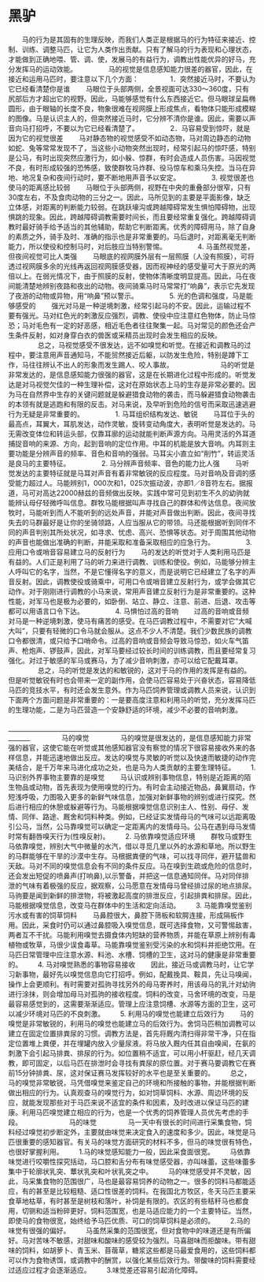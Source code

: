 # 黑驴

　　马的行为是其固有的生理反映，而我们人类正是根据马的行为特征来接近、控制、训练、调整马匹，让它为人类作出贡献。只有了解马的行为表现和心理状态，才能做到正确地喂、管、调、使，发展马的有益行为，调教出性能优异的好马，充分发挥马的运动效能。 
　　 
　　马的视觉是信息感知能力很差的器官，因此，在接近和运用马匹时，要注意以下几个方面： 
　　 
　　1．突然接近马时，不要认为它已经看清楚你是谁 
　　马眼位于头部两侧，全景视面可达330～360度，只有尻部后方才超出它的视野。因此，马能够感觉有什么东西接近它。但马眼球呈扁椭圆形，由于眼轴的长度不良，物象很难在视网膜上形成焦点，看物体只能形成模糊的图像。马是认识主人的，但突然接近马时，它分辨不清你是谁。因此，需要以声音向马打招呼，不要以为它已经看清楚了。 
　　 
　　2．马容易受到惊吓，就是因为它的视觉很差 
　　马对静态物的视觉感受不如动态物，马对周边静态的动物如蛇、兔等常常发现不了，当这些小动物突然出现时，经常引起马的惊吓感，特别是公马，有时出现突然应激行为，如小躲、惊群，有时会造成人员伤害。马因视觉不良，有时形成较强的恐怖感，致使群牧马炸群、役马惊车和乘马失控。当马在异地、地况复杂和夜间行动时，要不断地用声音予以安定。 
　　 
　　3. 视觉很差也使马的距离感比较弱 
　　马眼位于头部两侧，视野在中央的重叠部分很窄，只有30度左右，不及食肉动物的三分之一。因此，马所见到的主要是平面影像，缺乏立体感，对距离的判断能力较弱。在跳跃壕沟或跨越障碍常发生惧怕障碍物，出现惧跳的现象。因此，跨越障碍调教需要时间长，而且要经常重复强化。跨越障碍调教时最好骑手给予适当的其他辅助，帮助它判断距离。优秀的障碍用马，除了自身的素质之外，骑手及时、准确的指示也是非常重要的。马后退时，对距离毫无判断能力，所以使役和控制马时，对后肢应当特别警惕。 
　　 
　　4. 马虽然视觉差，但夜间视觉可比人类强 
　　马眼底的视网膜外层有一层照膜（人没有照膜），可将透过视网膜多余的光线再返回视网膜感受器，因而视神经的感受量可大于原光的两倍以上。在弱光情况下，由于照膜的反射，使物体清晰度明显提高。因此，马在夜间能清楚地辨别夜路和夜出的动物。夜间骑乘马时马常常打“响鼻”，表示它先发现了夜游的动物或异物，用“响鼻”预以警示。 
　　 
　　5. 光的色调和强度，马是能够感受的 
　　强光对马是一种逆境刺激，经常引起马的不安。因此，运输过程不要有强光。马对红色光的刺激反应强烈，调教、使役中应注意红色物体，防止马惊恐；马对毛色有一定的好恶感，相近毛色者往往聚集一起。马对常见的颜色还会产生条件反射，如对身穿白衣的兽医或采精员出现时会发生相应的反映。 
　　 
　　总之，马视觉感受不很发达，远不如嗅觉和听觉。在接近和调教马的过程中，要注意用声音通知马，不能贸然接近后躯，以防发生危险，特别是蹲下工作，马往往辨认不出人的形象而发生踢人、咬人事故。 
　　 
　　 
　　马的听觉是非常发达的，是信息感知能力很强的器官，这是在长期进化过程中形成的。听觉发达是对马视觉欠佳的一种生理补偿，这对在原始状态上马的生存是非常必要的。因为马在自然界中生存的关键问题就是躲避猎食动物的袭击，而马躲避猎食动物袭击的本领有就是逃跑和有限的反击。对马来说，及早听到危险的信号而采取迅速逃避行为无疑是非常重要的。 
　　 
　　1. 马耳组织结构发达、敏锐 
　　马耳位于头的最高点，耳翼大，耳肌发达，动作灵敏，旋转变动角度大，表明听觉是发达的。马无需改变体位和转运头部，仅靠耳廓的运动就能判断声源方向。马用灵活的外耳道捕捉音响的来源、方向，起到音响的定位作用。中耳的机能是放大音响。内耳则主要功能是分辨声音的频率、音色和音响的强弱。马耳尖小直立如“削竹”，转运灵活是良马的主要特征。 
　　 
　　2. 马分辨声音频率、音色的能力比人强 
　　马听觉发达的主要特征就是马耳对声音有着非常敏锐的反应程度。马对音响及音调的感受能力超过人。马能辨别1，000次和1，025次振动波，亦即1／8音符左右。据报道，马可对高达22000赫兹的音频做出反映。实践中常可见到初生不久的幼驹就能辨认母仔轻微呼叫信息。群牧马能根据叫声寻找自己的群体和传达信息。夜间放牧时，马能听到而人不能听到的远处声音，并能对声音做出判断。因此，夜间寻找失去的马群最好是让你的坐骑领路，人应当服从它的带领。马还能根据听到同伴不同的声音判别其所处状况，如寻求、忧虑、高兴、恐惧等状态。对于周围其他动物的声音也能做出准确的判断，并能采取和准备采取相应的应急行为。 
　　 
　　3. 应用口令或哨音容易建立马的反射行为 
　　马的发达的听觉对于人类利用马匹是有益的。人们正是利用了马的听力来进行调教、训练和使役。例如，马能够分辨主人呼叫它的名字，当然，不是它懂得名字的意义，而是说明它已经建立了名字的声音反射。因此，调教使役或骑乘中，可用口令或哨音建立反射行为，或学会做其它动作。对于刚刚进行调教的小马来说，常用声音建立反射行为是非常重要的。这种性能，对军马也是极为必要的，如卧倒、站立、静立、注意、前进、后退、攻击等都可以用语言口令下达。 
　　 
　　4. 马惧怕过高的音响 
　　过高的音响或音频对马是一种逆境刺激，使马有痛苦的感受。在马匹调教过程中，不需要对它“大喊大叫”，只要有轻微的口令马就会服从。这点不少人不清楚。我们少数民族的调教口令都很清，或只给予口哨命令。过高的音响或音频会导致马惊恐，如火车气笛声、枪炮声、锣鼓声，因此，对军马要经过较长时间的训练调教，而且要经常复习强化。对过于敏感的军马或赛马，为了减少音响刺激，亦可以给它配戴耳罩。 
　　 
　　总之，马的听觉是发达的和敏锐的，这对于马的作用的发挥是有益的。但是听觉敏锐有时也会带来一定的副作用，会使马匹容易处于兴奋状态，容易降低马匹的竞技水平，有时还会发生意外。作为马匹饲养管理或调教人员来说，认识到下面两个方面问题是非常重要的：一是要高度注意和利用马的听觉，充分发挥马匹的生理功能，二是为马匹营造一个安静舒适的环境，减少不必要的音响刺激。 
　　_____________________________________________________________________________________ 
　　 
　　马的嗅觉 
　　 
　　马的嗅觉是很发达的，是信息感知能力非常强的器官，这使它能在听觉或其他感知器官没有察觉的情况下很容易接收外来的各样信息，并能迅速地做出反应。发达的嗅觉与灵敏的听觉以及快速而敏捷的动作完美结合，是千万年来马进化成功之处，也是马为人类贡献的主要生理特征。 
　　1. 马识别外界事物主要靠的是嗅觉 
　　马认识或辨别事物信息，特别是近距离的陌生物品或动物，首先表现为使用嗅觉的行为。有时会主动接近物品，鼻翼扇动，作短浅呼吸，力图吸入更多的新鲜气味信息，加强对新鲜事物的辨别或进行探究。然后进行相应的休憩或躲避等行为。马能根据嗅觉信息识别主人、性别、母仔、发情、同伴、路途、厩舍和饲料种类。例如，已经证实发情母马的气味可以远距离吸引公马，当然，公马靠嗅觉可以确定一定距离内的发情母马。公马在遇到母马发情时常有翻唇嗅天行为(性嗅反射)。 
　　2. 马依靠嗅觉适应环境 
　　群牧马或野生马依靠嗅觉，辨别大气中微量的水汽，借以寻觅几里以外的水源和草地。所以野生的马群能够在干旱的沙漠中生存。马根据粪便的气味，可以找寻同伴，避开猛兽和天敌。马对不同的嗅觉信息会有不同的条件反应。马在嗅到生疏或危险的信息时，还会发出短促的喷鼻声(打响鼻),以示警备，并把这一信息通知同伴。马对同伴排泄的气味有着极强的反应，据观察，公马愿意在发情母马曾经排过尿的地点排尿。马驹要是闻到新鲜的排泄物，将被激起高度的排泄反应，引起排粪和排尿。因此，马能根据嗅觉信息，改变马在群体中的生活和定向活动。 
　　3. 马能靠嗅觉鉴别污水或有害的饲草饲料 
　　马鼻腔很大，鼻腔下筛板和软腭连接，形成隔板作用。因此，采食时仍可以通过鼻腔吸入嗅觉信息，既可选择食物，又可警惕敌害，两者互不干扰。马能利用嗅觉去摄食体内短缺的营养物质，并能在草原上辨别有毒植物或牧草，马很少误食毒草。马能靠嗅觉鉴别受污染的水和饲料并拒绝饮用。在马匹日常管理中应注意水源、料池、水槽、饲槽的卫生，这对马的健康是非常重要的。 
　　4. 马对嗅觉熟悉的事物容易接收 
　　因此，接近马或调教马时，让它学习新事物，最好先以嗅觉信息向它打招呼。例如，配戴挽具、鞍具，先让马嗅闻，操作上会更顺利。有时需要对孤驹寻找另外的母马寄养时，用该母马的乳汁对幼驹进行涂抹，则会增加母马对孤驹的接收程度。饲料的改变，马舍环境的改变，马是最容易感觉到的，这需要渐渐适应。管理上应注意饲槽、水源等方面的卫生，这可以减少环境对马匹的不良刺激。 
　　5. 利用马的嗅觉也能建立后效行为 
　　马的嗅觉是非常敏锐的，利用马的嗅觉也能建立马的后效行为。舍饲马匹稍加调教可以建立在固定位置排粪尿的习惯。调教方法是，首先将厩内清扫得非常干净，只在指定位置堆上粪便，并在埋罐内放入少量尿液。将马放入厩内任其自由嗅闻，在氨的刺激下会引起马排粪、排尿的行为。如位置稍不适宜，可以用小杆驱赶，经几天调教，即可固定，以后马匹在排泄时会寻找有粪尿的原位置。对于赛马要调教它在赛前15分钟排粪、尿，这对保证赛马发挥较好的水平也是至关重要的。 
　　总之，马的嗅觉非常敏锐，马凭借嗅觉来鉴定自己的环境和所接触的事物，并能根据判断做出相应的行为。认真观查马的嗅觉行为，如对饲草饲料、水源、周边环境的反应，就能发现那些对于马匹来说不适宜的条件和因素，及时改进以保证马匹的建康。利用马匹嗅觉建立相应的行为，也是一个优秀的饲养管理人员优先考虑的手段。 
　　 
　　 
　　马的味觉 
　　 
　　马一天中有很长的时间进行采集食物，饲料经过嗅觉初步断定外，主要就由味觉来决定食入的速度和多少。因此，味觉是马匹很重要的感知器官。有关马的味觉方面研究的材料不多，但马的味觉很有特色，也很好掌握利用。 
　　1.马的味觉感知能力一般，因此采食面很宽。 
　　马依靠味觉进行咬嚼性探究括动，马口腔和舌分布有味觉感受器，亦叫味蕾。这些味蕾多集中于轮廓状乳突、蕈状乳突和叶状乳突之中。 
　　马的味觉感受并不灵敏，因此，马采集食物的范围很广，马也是最容易饲养的动物之一。很多的饲料马都能适应，有的甚至是比较粗糙、适口性很差的饲料。在我国北方牧区，冬天马匹主要采食草地枯草，有时甚至是树枝和落叶，补饲是有限的。农区的有些秸秆马也都食用，切铡和适当粉碎更好。饲料范围宽，也是马适应能力的一个主要特征。当然，即使马的食物很宽，始终给予马匹优质、可口的饲草饲料是必须的。 
　　2.马的味觉有很强的偏好。 
　　马虽然采集的范围很宽，但对食物中的味道还是有所偏好。马对苦味不敏感，对甜味和酸味的感受较为强烈。马喜甜味而拒酸味。带有甜味的饲料，如胡萝卜、青玉米、苜蓿草，糖浆这些都是马最爱食用的，这些饲料都可以作为食物诱饵，或调教中的酬赏，以强化某些后效行为。带酸味的饲料需要经过适应过程才会逐渐适应。 
　　3.味觉差还容易引起消化障碍。
